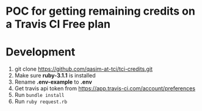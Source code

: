 # POC for getting remaining credits on a Travis CI Free plan

# Development
1. git clone https://github.com/qasim-at-tci/tci-credits.git
2. Make sure **ruby-3.1.1** is installed
3. Rename **.env-example** to **.env**
4. Get travis api token from https://app.travis-ci.com/account/preferences
5. Run ```bundle install```
6. Run ```ruby request.rb```